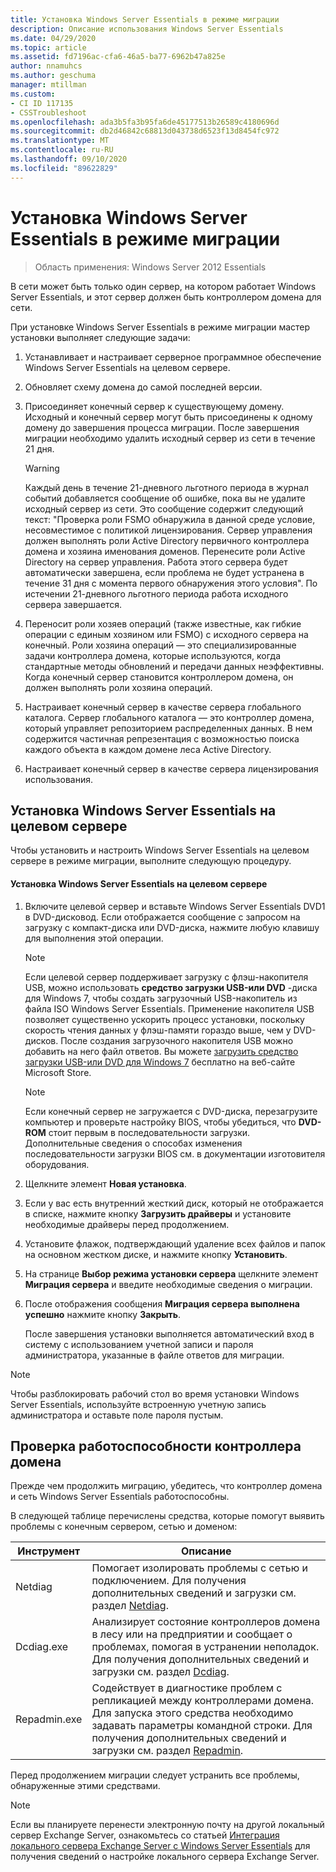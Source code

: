 ```yaml
---
title: Установка Windows Server Essentials в режиме миграции
description: Описание использования Windows Server Essentials
ms.date: 04/29/2020
ms.topic: article
ms.assetid: fd7196ac-cfa6-46a5-ba77-6962b47a825e
author: nnamuhcs
ms.author: geschuma
manager: mtillman
ms.custom:
- CI ID 117135
- CSSTroubleshoot
ms.openlocfilehash: ada3b5fa3b95fa6de45177513b26589c4180696d
ms.sourcegitcommit: db2d46842c68813d043738d6523f13d8454fc972
ms.translationtype: MT
ms.contentlocale: ru-RU
ms.lasthandoff: 09/10/2020
ms.locfileid: "89622829"
---
```

# <a name="install-windows-server-essentials-in-migration-mode"></a>Установка Windows Server Essentials в режиме миграции

> Область применения: Windows Server 2012 Essentials

В сети может быть только один сервер, на котором работает Windows Server Essentials, и этот сервер должен быть контроллером домена для сети.

 При установке Windows Server Essentials в режиме миграции мастер установки выполняет следующие задачи:

1.  Устанавливает и настраивает серверное программное обеспечение Windows Server Essentials на целевом сервере.

2.  Обновляет схему домена до самой последней версии.

3.  Присоединяет конечный сервер к существующему домену. Исходный и конечный сервер могут быть присоединены к одному домену до завершения процесса миграции. После завершения миграции необходимо удалить исходный сервер из сети в течение 21 дня.

    > [!WARNING]
    >  Каждый день в течение 21-дневного льготного периода в журнал событий добавляется сообщение об ошибке, пока вы не удалите исходный сервер из сети. Это сообщение содержит следующий текст: "Проверка роли FSMO обнаружила в данной среде условие, несовместимое с политикой лицензирования. Сервер управления должен выполнять роли Active Directory первичного контроллера домена и хозяина именования доменов. Перенесите роли Active Directory на сервер управления. Работа этого сервера будет автоматически завершена, если проблема не будет устранена в течение 31 дня с момента первого обнаружения этого условия". По истечении 21-дневного льготного периода работа исходного сервера завершается.

4.  Переносит роли хозяев операций (также известные, как гибкие операции с единым хозяином или FSMO) с исходного сервера на конечный. Роли хозяина операций — это специализированные задачи контроллера домена, которые используются, когда стандартные методы обновлений и передачи данных неэффективны. Когда конечный сервер становится контроллером домена, он должен выполнять роли хозяина операций.

5.  Настраивает конечный сервер в качестве сервера глобального каталога. Сервер глобального каталога — это контроллер домена, который управляет репозиторием распределенных данных. В нем содержится частичная репрезентация с возможностью поиска каждого объекта в каждом домене леса Active Directory.

6.  Настраивает конечный сервер в качестве сервера лицензирования использования.

##  <a name="install-windows-server-essentials-on-the-destination-server"></a><a name="BKMK_Install"></a> Установка Windows Server Essentials на целевом сервере
 Чтобы установить и настроить Windows Server Essentials на целевом сервере в режиме миграции, выполните следующую процедуру.

#### <a name="to-install-windows-server-essentials-on-the-destination-server"></a>Установка Windows Server Essentials на целевом сервере

1. Включите целевой сервер и вставьте Windows Server Essentials DVD1 в DVD-дисковод. Если отображается сообщение с запросом на загрузку с компакт-диска или DVD-диска, нажмите любую клавишу для выполнения этой операции.

   > [!NOTE]
   >  Если целевой сервер поддерживает загрузку с флэш-накопителя USB, можно использовать **средство загрузки USB-или DVD** -диска для Windows 7, чтобы создать загрузочный USB-накопитель из файла ISO Windows Server Essentials. Применение накопителя USB позволяет существенно ускорить процесс установки, поскольку скорость чтения данных у флэш-памяти гораздо выше, чем у DVD-дисков. После создания загрузочного накопителя USB можно добавить на него файл ответов. Вы можете [загрузить средство загрузки USB-или DVD для Windows 7](https://go.microsoft.com/fwlink/p/?LinkId=248282) бесплатно на веб-сайте Microsoft Store.

   > [!NOTE]
   >  Если конечный сервер не загружается с DVD-диска, перезагрузите компьютер и проверьте настройку BIOS, чтобы убедиться, что **DVD-ROM** стоит первым в последовательности загрузки. Дополнительные сведения о способах изменения последовательности загрузки BIOS см. в документации изготовителя оборудования.

2. Щелкните элемент **Новая установка**.

3. Если у вас есть внутренний жесткий диск, который не отображается в списке, нажмите кнопку **Загрузить драйверы** и установите необходимые драйверы перед продолжением.

4. Установите флажок, подтверждающий удаление всех файлов и папок на основном жестком диске, и нажмите кнопку **Установить**.

5. На странице **Выбор режима установки сервера** щелкните элемент **Миграция сервера** и введите необходимые сведения о миграции.

6. После отображения сообщения **Миграция сервера выполнена успешно** нажмите кнопку **Закрыть**.

   После завершения установки выполняется автоматический вход в систему с использованием учетной записи и пароля администратора, указанные в файле ответов для миграции.

> [!NOTE]
>  Чтобы разблокировать рабочий стол во время установки Windows Server Essentials, используйте встроенную учетную запись администратора и оставьте поле пароля пустым.

##  <a name="verify-the-health-of-the-domain-controller"></a><a name="BKMK_VerifyTheHealthOfDC"></a> Проверка работоспособности контроллера домена
 Прежде чем продолжить миграцию, убедитесь, что контроллер домена и сеть Windows Server Essentials работоспособны.

 В следующей таблице перечислены средства, которые помогут выявить проблемы с конечным сервером, сетью и доменом:

|Инструмент|Описание|
|----------|-----------------|
|Netdiag|Помогает изолировать проблемы с сетью и подключением. Для получения дополнительных сведений и загрузки см. раздел [Netdiag](https://go.microsoft.com/fwlink/?LinkId=217388).|
|Dcdiag.exe|Анализирует состояние контроллеров домена в лесу или на предприятии и сообщает о проблемах, помогая в устранении неполадок. Для получения дополнительных сведений и загрузки см. раздел [Dcdiag](https://go.microsoft.com/fwlink/?LinkId=217389).|
|Repadmin.exe|Содействует в диагностике проблем с репликацией между контроллерами домена. Для запуска этого средства необходимо задавать параметры командной строки. Для получения дополнительных сведений и загрузки см. раздел [Repadmin](https://go.microsoft.com/fwlink/?LinkId=217387).|

 Перед продолжением миграции следует устранить все проблемы, обнаруженные этими средствами.

> [!NOTE]
>  Если вы планируете перенести электронную почту на другой локальный сервер Exchange Server, ознакомьтесь со статьей [Интеграция локального сервера Exchange Server с Windows Server Essentials](../manage/Integrate-an-On-Premises-Exchange-Server-with-Windows-Server-Essentials.md) для получения сведений о настройке локального сервера Exchange Server.

